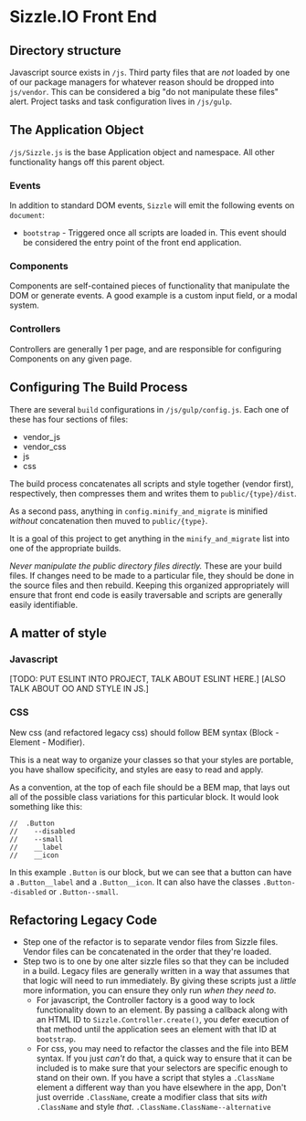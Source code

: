 # Sizzle.IO Front End

## Directory structure
Javascript source exists in `/js`.
Third party files that are _not_ loaded by one of our package managers for whatever reason should be dropped into
`js/vendor`. This can be considered a big "do not manipulate these files" alert.
Project tasks and task configuration lives in `/js/gulp`.

## The Application Object
`/js/Sizzle.js` is the base Application object and namespace. All other functionality hangs off this parent object.

### Events
In addition to standard DOM events, `Sizzle` will emit the following events on `document`:

* `bootstrap` - Triggered once all scripts are loaded in. This event should be considered the entry point of the front
end application.

### Components
Components are self-contained pieces of functionality that manipulate the DOM or generate events. A good example is a
custom input field, or a modal system.

### Controllers
Controllers are generally 1 per page, and are responsible for configuring Components on any given page.

## Configuring The Build Process
There are several `build` configurations in `/js/gulp/config.js`. Each one of these has four sections of files:

* vendor_js
* vendor_css
* js
* css

The build process concatenates all scripts and style together (vendor first), respectively, then compresses them and
writes them to `public/{type}/dist`.

As a second pass, anything in `config.minify_and_migrate` is minified _without_ concatenation then muved to `public/{type}`.

It is a goal of this project to get anything in the `minify_and_migrate` list into one of the appropriate builds.

*Never manipulate the public directory files directly.* These are your build files. If changes need to be made to a
particular file, they should be done in the source files and then rebuild. Keeping this organized appropriately will
ensure that front end code is easily traversable and scripts are generally easily identifiable.

## A matter of style
### Javascript
[TODO: PUT ESLINT INTO PROJECT, TALK ABOUT ESLINT HERE.]
[ALSO TALK ABOUT OO AND STYLE IN JS.]

### CSS
New css (and refactored legacy css) should follow BEM syntax (Block - Element - Modifier).

This is a neat way to organize your classes so that your styles are portable, you have shallow specificity, and styles
are easy to read and apply.

As a convention, at the top of each file should be a BEM map, that lays out all of the possible class variations for
this particular block. It would look something like this:

```
//  .Button
//    --disabled
//    --small
//    __label
//    __icon
```

In this example `.Button` is our block, but we can see that a button can have a `.Button__label` and a `.Button__icon`.
It can also have the classes `.Button--disabled` or `.Button--small`.

## Refactoring Legacy Code
* Step one of the refactor is to separate vendor files from Sizzle files. Vendor files can be concatenated in the order
that they're loaded.
* Step two is to one by one alter sizzle files so that they can be included in a build. Legacy files are generally
written in a way that assumes that that logic will need to run immediately. By giving these scripts just a _little_ more
information, you can ensure they only run _when they need to_.
    * For javascript, the Controller factory is a good way to lock functionality down to an element. By passing a callback
    along with an HTML ID to `Sizzle.Controller.create()`, you defer execution of that method until the application sees
    an element with that ID at `bootstrap`.
    * For css, you may need to refactor the classes and the file into BEM syntax. If you just _can't_ do that, a quick way
    to ensure that it can be included is to make sure that your selectors are specific enough to stand on their own. If
    you have a script that styles a `.ClassName` element a different way than you have elsewhere in the app, Don't just
    override `.ClassName`, create a modifier class that sits _with_ `.ClassName` and style _that_.
    `.ClassName.ClassName--alternative`
